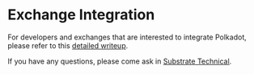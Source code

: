 # Exchange Integration

For developers and exchanges that are interested to integrate Polkadot, please refer to this [detailed writeup](https://hackmd.io/@gavwood/r1jTRX2Zr).

If you have any questions, please come ask in [Substrate Technical](https://riot.im/app/#/room/#substrate-technical:matrix.org).